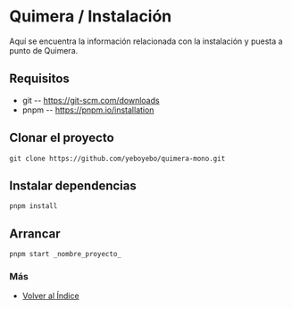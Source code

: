 # Quimera / Instalación

Aquí se encuentra la información relacionada con la instalación y puesta a punto de Quimera.

## Requisitos

- git -- https://git-scm.com/downloads
- pnpm -- https://pnpm.io/installation

## Clonar el proyecto

```
git clone https://github.com/yeboyebo/quimera-mono.git
```

## Instalar dependencias

```
pnpm install
```

## Arrancar

```
pnpm start _nombre_proyecto_
```

### Más

- [Volver al Índice](./index.md)
